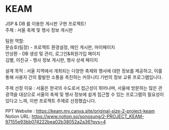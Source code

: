 # KEAM
JSP &amp; DB 를 이용한 게시판 구현 프로젝트!<br/>
주제 : 서울 축제 및 행사 정보 게시판<br/>

팀원 역할:<br/>
문승호(팀장) -  프로젝트 환경설정, 메인 게시판, 마이페이지<br/>
안상환 -       DB 생성 및 관리, 로그인&회원가입 페이지<br/>
김별, 이진규 -  행사 정보 게시판, 행사 상세 페이지

설계 목적 : 서울 지역에서 개최되는 다양한 축제와 행사에 대한 정보를 제공하고, 
           이를 통해 사용자 간의 활발한 소통을 촉진하는 커뮤니티 기반의 정보 교류 프로그램입니다.

주제 선정 이유 : 서울은 한국의 수도로서 접근성이 뛰어나며, 서울에 방문하는 많은 관광객을 대상으로 
          서울의 축제 및 행사 정보에 쉽게 접근할 수 있는 프로그램의 필요성이 있다고 느껴, 이번 프로젝트 주제로 선정했습니다.

PPT Website : https://keam.my.canva.site/original-size-2-project-keam<br/>
Notion URL: https://www.notion.so/sonosung/2-PROJECT_KEAM-97155e93bb074222bea02b38052a2a36?pvs=4

